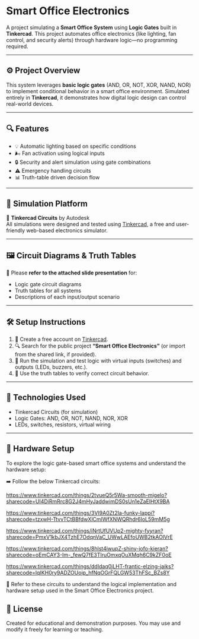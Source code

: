 #  Smart Office Electronics

A project simulating a **Smart Office System** using **Logic Gates** built in **Tinkercad**. This project automates office electronics (like lighting, fan control, and security alerts) through hardware logic—no programming required.

---

## ⚙️ Project Overview

This system leverages **basic logic gates** (AND, OR, NOT, XOR, NAND, NOR) to implement conditional behavior in a smart office environment. Simulated entirely in **Tinkercad**, it demonstrates how digital logic design can control real-world devices.

---

## 🔍 Features

- 💡 Automatic lighting based on specific conditions
- 🌬️ Fan activation using logical inputs
- 🔒 Security and alert simulation using gate combinations
- ⚠️ Emergency handling circuits
- 📊 Truth-table driven decision flow

---

## 🧪 Simulation Platform

🔗 **Tinkercad Circuits** by Autodesk  
All simulations were designed and tested using [Tinkercad](https://www.tinkercad.com/), a free and user-friendly web-based electronics simulator.

---

## 🖼️ Circuit Diagrams & Truth Tables

📎 Please **refer to the attached slide presentation** for:
- Logic gate circuit diagrams
- Truth tables for all systems
- Descriptions of each input/output scenario

---

## 🛠️ Setup Instructions

1. 🧩 Create a free account on [Tinkercad](https://www.tinkercad.com/).
2. 🔍 Search for the public project **“Smart Office Electronics”** (or import from the shared link, if provided).
3. 🧪 Run the simulation and test logic with virtual inputs (switches) and outputs (LEDs, buzzers, etc.).
4. 📝 Use the truth tables to verify correct circuit behavior.

---

## 🧠 Technologies Used

- Tinkercad Circuits (for simulation)
- Logic Gates: AND, OR, NOT, NAND, NOR, XOR
- LEDs, switches, resistors, virtual wiring

---
## 🔧 Hardware Setup
To explore the logic gate-based smart office systems and understand the hardware setup:

➡️ Follow the below Tinkercad circuits:

https://www.tinkercad.com/things/2tvueQ5r5Wa-smooth-migelo?sharecode=UI4DiRmRrc8G2J4mHyJaddwimDS0sUn1eZaElHtX9BA

https://www.tinkercad.com/things/3VI9A0Zt2Ia-funky-lappi?sharecode=tzxwH-TtvvTCtBBfdwXlCmIWfXNWQRhdr6IoL59mM5g

https://www.tinkercad.com/things/iNrtUfUVUp2-mighty-fyyran?sharecode=PmxV1kbJX4TzhE7OdqnVaC_UWwLAEfoUWB2tkAOlVrE

https://www.tinkercad.com/things/8hlst4iwupZ-shiny-jofo-kieran?sharecode=oEmCAY3-Im-_fewQ7fE3TIruOmxqOuXMqh6C9kZF0oE

https://www.tinkercad.com/things/ddIdaq0jLHT-frantic-elzing-jaiks?sharecode=lqIKH0ry9ADZOUoip_hfNqOGrFQLGW53ThFSc_BZs8Y

📝 Refer to these circuits to understand the logical implementation and hardware setup used in the Smart Office Electronics project.
## 📄 License

Created for educational and demonstration purposes. You may use and modify it freely for learning or teaching.

